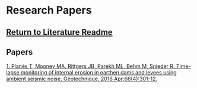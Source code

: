 # Research Papers
## [Return to Literature Readme](https://github.com/ARTS-Laboratory/Solar-Charged-UAV-deployable-Penetrometer-System-for-Fault-Detection-of-Geological-Structures/tree/main/relevant_literature)

## Papers
[1. Planès T, Mooney MA, Rittgers JB, Parekh ML, Behm M, Snieder R. Time-lapse monitoring of internal erosion in earthen dams and levees using ambient seismic noise. Géotechnique. 2016 Apr;66(4):301-12.](https://www.researchgate.net/publication/285729391_Time-lapse_monitoring_of_internal_erosion_in_earthen_dams_and_levees_using_ambient_seismic_noise)

